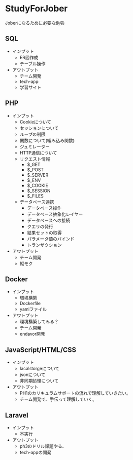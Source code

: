 # StudyForJober
Joberになるために必要な勉強

## SQL
- インプット
  - ER図作成
  - テーブル操作
- アウトプット
  - チーム開発
  - tech-app
  - 学習サイト

## PHP
- インプット
  - Cookieについて
  - セッションについて
  - ループの制限
  - 関数について(組み込み関数)
  - ジュミレーター
  - HTTP通信について
  - リクエスト情報
    - $_GET
    - $_POST
    - $_SERVER
    - $_ENV
    - $_COOKIE
    - $_SESSION
    - $_FILES
  - データベース連携
    - データベース操作
    - データベース抽象化レイヤー
    - データベースへの接続
    - クエリの発行
    - 結果セットの取得
    - パラメータ値のバインド
    - トランザクション
- アウトプット
  - チーム開発
  - 縦モク


## Docker
- インプット
  - 環境構築
  - Dockerfile
  - yamlファイル
- アウトプット
  - 環境構築してみる？
  - チーム開発
  - endavor開発

## JavaScript/HTML/CSS
- インプット
  - lacalstorgeについて
  - jsonについて
  - 非同期処理について
- アウトプット
  - PH1のカリキュラムサポートの流れで理解していきたい。
  - チーム開発で、手伝って理解していく。

## Laravel
- インプット
  - 本実行
- アウトプット
  - ph3のドリル課題やる、
  - tech-appの開発